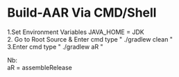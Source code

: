 # Build-AAR Via CMD/Shell

1.Set Environment Variables JAVA_HOME = JDK  
2. Go to Root Source & Enter cmd type " ./gradlew clean "  
3.Enter cmd type " ./gradlew aR "  
  
Nb:  
aR = assembleRelease
